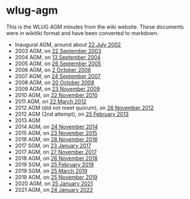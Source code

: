 # wlug-agm

This is the WLUG AGM minutes from the wiki website. These documents were in wikitiki format and have been converted to markdown.

-    Inaugural AGM, around about [22 July 2002]()
-    2003 AGM, on [22 September 2003]()
-    2004 AGM, on [13 September 2004]()
-    2005 AGM, on [26 September 2005]()
-    2006 AGM, on [2 October 2006]()
-    2007 AGM, on [24 September 2007]()
-    2008 AGM, on [20 October 2008]()
-    2009 AGM, on [23 November 2009]()
-    2010 AGM, on [22 November 2010]()
-    2011 AGM, on [22 March 2012]()
-    2012 AGM (did not meet quorum), on [26 November 2012]()
-    2012 AGM (2nd attempt), on [25 February 2013]()
-    2013 AGM
-    2014 AGM, on [24 November 2014]()
-    2015 AGM, on [23 November 2015]()
-    2016 AGM, on [28 November 2016]()
-    2017 SGM, on [23 January 2017]()
-    2017 AGM, on [27 November 2017]()
-    2018 AGM, on [26 November 2018]()
-    2019 SGM, on [25 February 2019]()
-    2019 SGM, on [25 March 2019]()
-    2019 AGM, on [25 November 2019]()
-    2020 AGM, on [25 January 2021](/2021-01-25/README.md)
-    2021 AGM, on [24 January 2022](/2022-01-24/README.md) 
